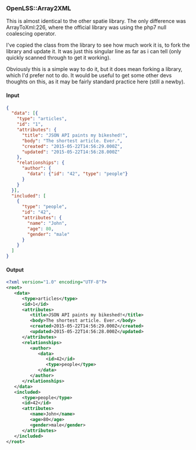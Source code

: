 ### OpenLSS::Array2XML

This is almost identical to the other spatie library. The only difference was ArrayToXml:226, where the official library
was using the php7 null coalescing operator.

I've copied the class from the library to see how much work it is, to fork the library and update it. It was just this
singular line as far as i can tell (only quickly scanned through to get it working). 

Obviously this is a simple way to do it, but it does mean forking a library, which I'd prefer not to do. It would be useful
 to get some other devs thoughts on this, as it may be fairly standard practice here (still a newby). 

#### Input

```json
{
  "data": [{
    "type": "articles",
    "id": "1",
    "attributes": {
      "title": "JSON API paints my bikeshed!",
      "body": "The shortest article. Ever.",
      "created": "2015-05-22T14:56:29.000Z",
      "updated": "2015-05-22T14:56:28.000Z"
    },
    "relationships": {
      "author": {
        "data": {"id": "42", "type": "people"}
      }
    }
  }],
  "included": [
    {
      "type": "people",
      "id": "42",
      "attributes": {
        "name": "John",
        "age": 80,
        "gender": "male"
      }
    }
  ]
}
```

#### Output

```xml
<?xml version="1.0" encoding="UTF-8"?>
<root>
   <data>
      <type>articles</type>
      <id>1</id>
      <attributes>
         <title>JSON API paints my bikeshed!</title>
         <body>The shortest article. Ever.</body>
         <created>2015-05-22T14:56:29.000Z</created>
         <updated>2015-05-22T14:56:28.000Z</updated>
      </attributes>
      <relationships>
         <author>
            <data>
               <id>42</id>
               <type>people</type>
            </data>
         </author>
      </relationships>
   </data>
   <included>
      <type>people</type>
      <id>42</id>
      <attributes>
         <name>John</name>
         <age>80</age>
         <gender>male</gender>
      </attributes>
   </included>
</root>
```